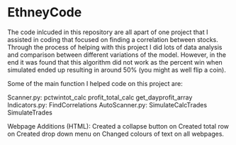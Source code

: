 # EthneyCode
The code inlcuded in this repository are all apart of one project that I assisted in coding that focused on finding a correlation between stocks. Through the process of helping with this project I did lots of data analysis and comparison between different variations of the model. 
However, in the end it was found that this algorithm did not work as the percent win when simulated ended up resulting in around 50% (you might as well flip a coin).

Some of the main function I helped code on this project are:

Scanner.py: 
  pctwintot_calc
  profit_total_calc
  get_dayprofit_array
Indicators.py: 
  FindCorrelations
AutoScanner.py: 
  SimulateCalcTrades
  SimulateTrades
  
Webpage Additions (HTML): 
  Created a collapse button on 
  Created total row on 
  Created drop down menu on 
  Changed colours of text on all webpages. 




